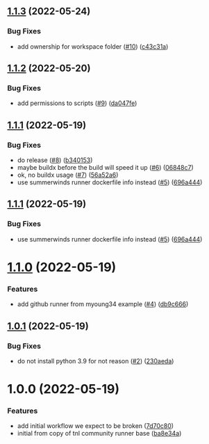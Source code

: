 ## [1.1.3](https://github.com/catalystsquad/catalyst-runner-image/compare/v1.1.2...v1.1.3) (2022-05-24)


### Bug Fixes

* add ownership for workspace folder ([#10](https://github.com/catalystsquad/catalyst-runner-image/issues/10)) ([c43c31a](https://github.com/catalystsquad/catalyst-runner-image/commit/c43c31a902779fb9d3031c4b7b7d55a8709635a5))

## [1.1.2](https://github.com/catalystsquad/catalyst-runner-image/compare/v1.1.1...v1.1.2) (2022-05-20)


### Bug Fixes

* add permissions to scripts ([#9](https://github.com/catalystsquad/catalyst-runner-image/issues/9)) ([da047fe](https://github.com/catalystsquad/catalyst-runner-image/commit/da047fe51019aa040ee9231ccc086fd0678737ea))

## [1.1.1](https://github.com/catalystsquad/catalyst-runner-image/compare/v1.1.0...v1.1.1) (2022-05-19)


### Bug Fixes

* do release ([#8](https://github.com/catalystsquad/catalyst-runner-image/issues/8)) ([b340153](https://github.com/catalystsquad/catalyst-runner-image/commit/b34015309d96b7647acfc3a99628b3158c505c4d))
* maybe buildx before the build will speed it up ([#6](https://github.com/catalystsquad/catalyst-runner-image/issues/6)) ([06848c7](https://github.com/catalystsquad/catalyst-runner-image/commit/06848c7650e5a97dc3ae5afc5451258fd62d31ae))
* ok, no buildx usage ([#7](https://github.com/catalystsquad/catalyst-runner-image/issues/7)) ([56a52a6](https://github.com/catalystsquad/catalyst-runner-image/commit/56a52a6f279a4b1d05025b74a047391b47cdaef8))
* use summerwinds runner dockerfile info instead ([#5](https://github.com/catalystsquad/catalyst-runner-image/issues/5)) ([696a444](https://github.com/catalystsquad/catalyst-runner-image/commit/696a444517c0a5fbb77ebc3aff98d52697c53e65))

## [1.1.1](https://github.com/catalystsquad/catalyst-runner-image/compare/v1.1.0...v1.1.1) (2022-05-19)


### Bug Fixes

* use summerwinds runner dockerfile info instead ([#5](https://github.com/catalystsquad/catalyst-runner-image/issues/5)) ([696a444](https://github.com/catalystsquad/catalyst-runner-image/commit/696a444517c0a5fbb77ebc3aff98d52697c53e65))

# [1.1.0](https://github.com/catalystsquad/catalyst-runner-image/compare/v1.0.1...v1.1.0) (2022-05-19)


### Features

* add github runner from myoung34 example ([#4](https://github.com/catalystsquad/catalyst-runner-image/issues/4)) ([db9c666](https://github.com/catalystsquad/catalyst-runner-image/commit/db9c666c8f4d6c244d123d15ce811ab4e5fd11e3))

## [1.0.1](https://github.com/catalystsquad/catalyst-runner-image/compare/v1.0.0...v1.0.1) (2022-05-19)


### Bug Fixes

* do not install python 3.9 for not reason ([#2](https://github.com/catalystsquad/catalyst-runner-image/issues/2)) ([230aeda](https://github.com/catalystsquad/catalyst-runner-image/commit/230aeda5924ef02f3700638962e2eca30336905e))

# 1.0.0 (2022-05-19)


### Features

* add initial workflow we expect to be broken ([7d70c80](https://github.com/catalystsquad/catalyst-runner-image/commit/7d70c80fc492fb5e82a0423bd75867eec0dd35bd))
* initial from copy of tnl community runner base ([ba8e34a](https://github.com/catalystsquad/catalyst-runner-image/commit/ba8e34a31457533e66a88c4645e60ad57baa3008))
